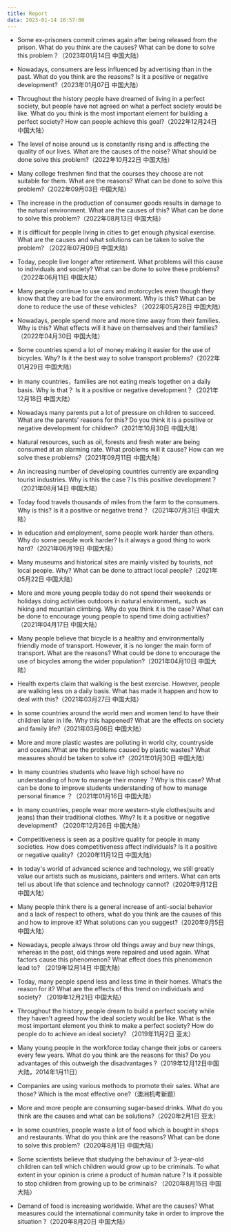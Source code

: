 ```yaml
---
title: Report
data: 2023-01-14 16:57:00
---
```


- Some ex-prisoners commit crimes again after being released from the prison. What do you think are the causes? What can be done to solve this problem？（2023年01月14日 中国大陆）
 

- Nowadays, consumers are less influenced by advertising than in the past. What do you think are the reasons? Is it a positive or negative development?（2023年01月07日 中国大陆）


- Throughout the history people have dreamed of living in a perfect society, but people have not agreed on what a perfect society would be like. What do you think is the most important element for building a perfect society? How can people achieve this goal?（2022年12月24日 中国大陆）


- The level of noise around us is constantly  rising and is affecting the quality of our lives. What are the causes of the noise? What should be done  solve this problem?（2022年10月22日 中国大陆）
 
 
- Many college freshmen find that the courses they choose are not suitable for them. What are the reasons? What can be done to solve this problem?（2022年09月03日 中国大陆）
 

- The increase in the production of consumer goods results in damage to the natural environment. What are the causes of this? What can be done to solve this problem?（2022年08月13日 中国大陆）


- It is difficult for people living in cities to get enough physical exercise. What are the causes and what solutions can be taken to solve the problem? （2022年07月09日 中国大陆）


- Today, people live longer after retirement. What problems will this cause to individuals and society? What can be done to solve these problems?（2022年06月11日 中国大陆）
 

- Many people continue to use cars and motorcycles even though they know that they are bad for the environment. Why is this? What can be done to reduce the use of these vehicles? （2022年05月28日 中国大陆）


- Nowadays, people spend more and more time away from their families. Why is this? What effects will it have on themselves and their families?  （2022年04月30日 中国大陆）


- Some countries spend a lot of money making it easier for the use of bicycles. Why? Is it the best way to solve transport problems?（2022年01月29日 中国大陆）


- In many countries，families are not eating meals together on a daily basis. Why is that？ Is it a positive or negative development？（2021年12月18日 中国大陆）


- Nowadays many parents put a lot of pressure on children to succeed. What are the parents’ reasons for this? Do you think it is a positive or negative development for children?（2021年10月30日 中国大陆）


- Natural resources, such as oil, forests and fresh water are being consumed at an alarming rate. What problems will it cause? How can we solve these problems?（2021年09月11日 中国大陆）


- An increasing number of developing countries currently are expanding tourist industries. Why is this the case？Is this positive development？（2021年08月14日 中国大陆）


- Today food travels thousands of miles from the farm to the consumers. Why is this? Is it a positive or negative trend？（2021年07月31日 中国大陆）


- In education and employment, some people work harder than others. Why do some people work harder? Is it always a good thing to work hard? ​（2021年06月19日 中国大陆）


- Many museums and historical sites are mainly visited by tourists, not local people. Why? What can be done to attract local people?（2021年05月22日 中国大陆）


- More and more young people today do not spend their weekends or holidays doing activities outdoors in natural environment，such as hiking and mountain climbing. Why do you think it is the case? What can be done to encourage young people to spend time doing activities?（2021年04月17日 中国大陆）


- Many people believe that bicycle is a healthy and environmentally friendly mode of transport. However, it is no longer the main form of transport. What are the reasons? What could be done to encourage the use of bicycles among the wider population?（2021年04月10日 中国大陆）


- Health experts claim that walking is the best exercise. However, people are walking less on a daily basis. What has made it happen and how to deal with this?（2021年03月27日 中国大陆）


- In some countries around the world men and women tend to have their children later in life. Why this happened? What are the effects on society and family life?（2021年03月06日 中国大陆）

- More and more plastic wastes are polluting in world city, countryside and oceans.What are the problems caused by plastic wastes? What measures should be taken to solve it?（2021年01月30日 中国大陆）


- In many countries students who leave high school have no understanding of how to manage their money ？Why is this case? What can be done to improve students understanding of how to manage personal finance ？（2021年01月16日 中国大陆）


- In many countries, people wear more western-style clothes(suits and jeans) than their traditional clothes. Why? Is it a positive or negative development? （2020年12月26日 中国大陆）


- Competitiveness is seen as a positive quality for people in many societies. How does competitiveness affect individuals? Is it a positive or negative quality?（2020年11月12日 中国大陆）


- In today's world of advanced science and technology, we still greatly value our artists such as musicians, painters and writers. What can arts tell us about life that science and technology cannot?（2020年9月12日 中国大陆）


- Many people think there is a general increase of anti-social behavior and a lack of respect to others, what do you think are the causes of this and how to improve it? What solutions can you suggest?（2020年9月5日 中国大陆）


- Nowadays, people always throw old things away and buy new things, whereas in the past, old things were repaired and used again. What factors cause this phenomenon? What effect does this phenomenon lead to? （2019年12月14日 中国大陆)


- Today, many people spend less and less time in their homes. What’s the reason for it? What are the effects of this trend on individuals and society? （2019年12月21日 中国大陆）


- Throughout the history, people dream to build a perfect society while they haven't agreed how the ideal society would be like. What is the most important element you think to make a perfect society? How do people do to achieve an ideal society? （2019年11月2日 亚太）


- Many young people in the workforce today change their jobs or careers every few years. What do you think are the reasons for this? Do you advantages of this outweigh the disadvantages ?（2019年12月12日中国大陆，2014年1月11日）


- Companies are using various methods to promote their sales. What are those? Which is the most effective one?（澳洲机考新题）


- More and more people are consuming sugar-based drinks. What do you think are the causes and what can be solutions?（2020年2月1日 亚太）


- In some countries, people waste a lot of food which is bought in shops and restaurants. What do you think are the reasons? What can be done to solve this problem?（2020年8月1日 中国大陆）


- Some scientists believe that studying the behaviour of 3-year-old children can tell which children would grow up to be criminals. To what extent in your opinion is crime a product of human nature？Is it possible to stop children from growing up to be criminals? （2020年8月15日 中国大陆）


- Demand of food is increasing worldwide. What are the causes? What measures could the international community take in order to improve the situation ?（2020年8月20日 中国大陆）
